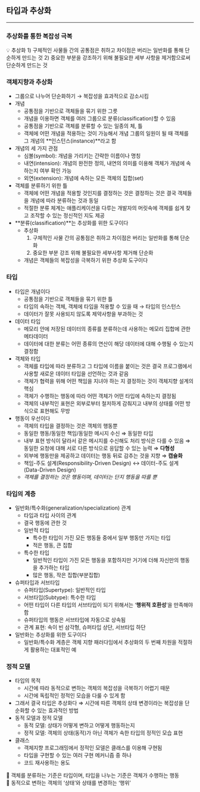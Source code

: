 ## 타입과 추상화

---

### 추상화를 통한 복잡성 극복

<aside>
💡 추상화
1) 구체적인 사물들 간의 공통점은 취하고 차이점은 버리는 일반화를 통해 단순하게 만드는 것
2) 중요한 부분을 강조하기 위해 불필요한 세부 사항을 제거함으로써 단순하게 만드는 것

</aside>

### 객체지향과 추상화

- 그룹으로 나누어 단순화하기
  → 복잡성을 효과적으로 감소시킴
- 개념
  - 공통점을 기반으로 객체들을 묶기 위한 그릇
  - 개념을 이용하면 객체를 여러 그룹으로 분류(classification)할 수 있음
  - 공통점을 기반으로 객체를 분류할 수 있는 일종의 체, 틀
  - 객체에 어떤 개념을 적용하는 것이 가능해서 개념 그룹의 일원이 될 때 객체를 그 개념의 **인스턴스(instance)**라고 함
- 개념의 세 가지 관점
  - 심볼(symbol): 개념을 가리키는 간략한 이름이나 명칭
  - 내연(intension): 개념의 완전한 정의, 내연의 의미를 이용해 객체가 개념에 속하는지 여부 확인 가능
  - 외연(extension): 개념에 속하는 모든 객체의 집합(set)
- 객체를 분류하기 위한 틀
  - 객체에 어떤 개념을 적용할 것인지를 결정하는 것은 결정하는 것은 결국 객체들을 개념에 따라 분류하는 것과 동일
  - 적절한 분류 체계는 애플리케이션을 다루는 개발자의 머릿속에 객체를 쉽게 찾고 조작할 수 있는 정신적인 지도 제공
- **분류(classification)**는 추상화를 위한 도구이다
  - 추상화
    1. 구체적인 사물 간의 공통점은 취하고 차이점은 버리는 일반화를 통해 단순화
    2. 중요한 부분 강조 위해 불필요한 세부사항 제거해 단순화
  - 개념은 객체들의 복잡성을 극복하기 위한 추상화 도구이다

### 타입

- 타입은 개념이다
  - 공통점을 기반으로 객체들을 묶기 위한 틀
  - 타입의 속하는 객체, 객체에 타입을 적용할 수 있을 때 → 타입의 인스턴스
  - 데이터가 잘못 사용되지 않도록 제약사항을 부과하는 것
- 데이터 타입
  - 메모리 안에 저장된 데이터의 종류를 분류하는데 사용하는 메모리 집합에 관한 메타데이터
  - 데이터에 대한 분류는 어떤 종류의 연산이 해당 데이터에 대해 수행될 수 있는지 결정함
- 객체와 타입
  - 객체를 타입에 따라 분류하고 그 타입에 이름을 붙이는 것은 결국 프로그램에서 사용할 새로운 데이터 타입을 선언하는 것과 같음
  - 객체가 협력을 위해 어떤 책임을 지녀야 하는 지 결정하는 것이 객체지향 설계의 핵심
  - 객체가 수행하는 행동에 따라 어떤 객체가 어떤 타입에 속하는지 결정됨
  - 객체의 내부적인 표현은 외부로부터 철저하게 감춰지고 내부의 상태를 어떤 방식으로 표현해도 무방
- 행동이 우선이다
  - 객체의 타입을 결정하는 것은 객체의 행동뿐
  - 동일한 행동/동일한 책임/동일한 메시지 수신 ⇒ 동일한 타입
  - 내부 표현 방식이 달라서 같은 메시지를 수신해도 처리 방식은 다를 수 있음
    ⇒ 동일한 요청에 대해 서로 다른 방식으로 응답할 수 있는 능력
    ⇒ **다형성**
  - 외부에 행동만을 제공하고 데이터는 행동 뒤로 감추는 것을 지향
    ⇒ **캡슐화**
  - 책임-주도 설계(Responsibility-Driven Design) ↔ 데이터-주도 설계(Data-Driven Design)
  - _객체를 결정하는 것은 행동이며, 데이터는 단지 행동을 따를 뿐_

### 타입의 계층

- 일반화/특수화(generalization/specialization) 관계
  - 타입과 타입 사이의 관계
  - 결국 행동에 관한 것
  - 일반적 타입
    - 특수한 타입이 가진 모든 행동들 중에서 일부 행동만 가지는 타입
    - 적은 행동, 큰 집합
  - 특수한 타입
    - 일반적인 타입이 가진 모든 행동을 포함하지만 거기에 더해 자신만의 행동을 추가하는 타입
    - 많은 행동, 작은 집합(부분집합)
- 슈퍼타입과 서브타입
  - 슈퍼타입(Supertype): 일반적인 타입
  - 서브타입(Subtype): 특수한 타입
  - 어떤 타입이 다른 타입의 서브타입이 되기 위해서는 ‘**행위적 호환성**’을 만족해야 함
  - 슈퍼타입의 행동은 서브타입에 자동으로 상속됨
  - 관계 표현: 속이 빈 삼각형, 슈퍼타입 상단, 서브타입 하단
- 일반화는 추상화를 위한 도구이다
  - 일반화/특수화 계층은 객체 지향 패러다임에서 추상화의 두 번째 차원을 적절하게 활용하는 대표적인 예

### 정적 모델

- 타입의 목적
  - 시간에 따라 동적으로 변하는 객체의 복잡성을 극복하기 어렵기 때문
  - 시간에 독립적인 정적인 모습을 다룰 수 있게 함
- 그래서 결국 타입은 추상화다
  ⇒ 시간에 따른 객체의 상태 변경이라는 복잡성을 단순화할 수 있는 효과적인 방법
- 동적 모델과 정적 모델
  - 동적 모델: 상태가 어떻게 변하고 어떻게 행동하는지
  - 정적 모델: 객체의 상태(동적)가 아닌 객체가 속한 타입의 정적인 모습 표현
- 클래스
  - 객체지향 프로그래밍에서 정적인 모델은 클래스를 이용해 구현됨
  - 타입을 구현할 수 있는 여러 구현 메커니즘 중 하나
  - 코드 재사용하는 용도

<aside>
📌 객체를 분류하는 기준은 타입이며, 타입을 나누는 기준은 객체가 수행하는 행동

</aside>

<aside>
📌 동적으로 변하는 객체의 ‘상태’와 상태를 변경하는 ‘행위’

</aside>
